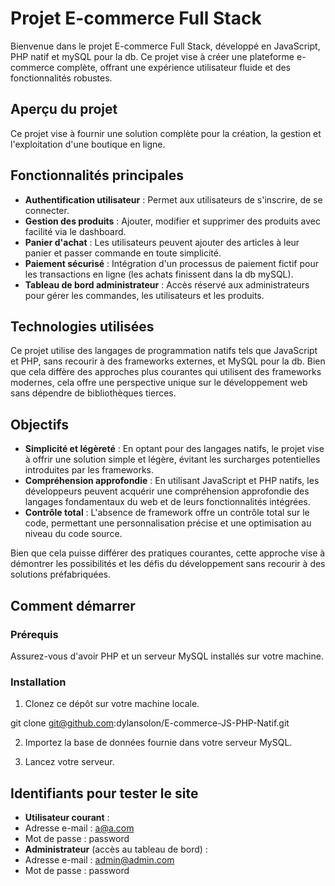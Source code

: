 # Projet E-commerce Full Stack

Bienvenue dans le projet E-commerce Full Stack, développé en JavaScript, PHP natif et mySQL pour la db. Ce projet vise à créer une plateforme e-commerce complète, offrant une expérience utilisateur fluide et des fonctionnalités robustes.

## Aperçu du projet

Ce projet vise à fournir une solution complète pour la création, la gestion et l'exploitation d'une boutique en ligne.

## Fonctionnalités principales

- **Authentification utilisateur** : Permet aux utilisateurs de s'inscrire, de se connecter.
- **Gestion des produits** : Ajouter, modifier et supprimer des produits avec facilité via le dashboard.
- **Panier d'achat** : Les utilisateurs peuvent ajouter des articles à leur panier et passer commande en toute simplicité.
- **Paiement sécurisé** : Intégration d'un processus de paiement fictif pour les transactions en ligne (les achats finissent dans la db mySQL).
- **Tableau de bord administrateur** : Accès réservé aux administrateurs pour gérer les commandes, les utilisateurs et les produits.

## Technologies utilisées

Ce projet utilise des langages de programmation natifs tels que JavaScript et PHP, sans recourir à des frameworks externes, et MySQL pour la db. Bien que cela diffère des approches plus courantes qui utilisent des frameworks modernes, cela offre une perspective unique sur le développement web sans dépendre de bibliothèques tierces.

## Objectifs

- **Simplicité et légèreté** : En optant pour des langages natifs, le projet vise à offrir une solution simple et légère, évitant les surcharges potentielles introduites par les frameworks.
- **Compréhension approfondie** : En utilisant JavaScript et PHP natifs, les développeurs peuvent acquérir une compréhension approfondie des langages fondamentaux du web et de leurs fonctionnalités intégrées.
- **Contrôle total** : L'absence de framework offre un contrôle total sur le code, permettant une personnalisation précise et une optimisation au niveau du code source.

Bien que cela puisse différer des pratiques courantes, cette approche vise à démontrer les possibilités et les défis du développement sans recourir à des solutions préfabriquées.

## Comment démarrer

### Prérequis

Assurez-vous d'avoir PHP et un serveur MySQL installés sur votre machine.

### Installation

1. Clonez ce dépôt sur votre machine locale.
   
git clone git@github.com:dylansolon/E-commerce-JS-PHP-Natif.git


2. Importez la base de données fournie dans votre serveur MySQL.

3. Lancez votre serveur.

## Identifiants pour tester le site

- **Utilisateur courant** :
- Adresse e-mail : a@a.com
- Mot de passe : password
- **Administrateur** (accès au tableau de bord) :
- Adresse e-mail : admin@admin.com
- Mot de passe : password
  
